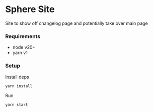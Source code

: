 # Sphere Site

Site to show off changelog page and potentially take over main page


### Requirements

- node v20+
- yarn v1

### Setup

Install deps

```bash
yarn install
```

Run

```bash
yarn start
```



